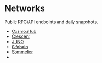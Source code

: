 # Networks

Public RPC/API endpoints and daily snapshots.

- [CosmosHub](cosmoshub)
- [Crescent](crescent)
- [JUNO](juno)
- [Sifchain](sifchain)
- [Sommelier](sommelier)
- 
